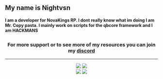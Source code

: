 ## My name is Nightvsn

#### I am a developer for NovaKings RP. I dont really know what im doing I am Mr. Copy pasta. I mainly work on scripts for the qbcore framework and I am HACKMANS

## <h3 align='center'>For more support or to see more of my resources you can join my <a href='https://discord.gg/aCFPpcKEGk'>discord</a></h3>
<p align='center'>

---------------------

<p align="center">
   <img src="https://github-readme-stats.vercel.app/api/pin/?username=Kingsage311&repo=alt-qb-phone&theme=dracula">
  <img src="https://github-readme-stats.vercel.app/api/pin/?username=Kingsage311&repo=otaku_vehicleshop&theme=dracula">
  <br>
  <img src="https://github-readme-stats.vercel.app/api?username=Kingsage311&count_private=true&show_icons=true&theme=dracula&layout=compact&hide_title=true&hide_rank=false">
  <img src="https://github-readme-stats.vercel.app/api/top-langs/?username=Kingsage311&layout=compact&theme=dracula">
</p>
